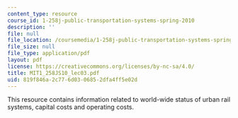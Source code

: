```yaml
---
content_type: resource
course_id: 1-258j-public-transportation-systems-spring-2010
description: ''
file: null
file_location: /coursemedia/1-258j-public-transportation-systems-spring-2010/819f846a2c776d0306852dfa4ff5e02d_MIT1_258JS10_lec03.pdf
file_size: null
file_type: application/pdf
layout: pdf
license: https://creativecommons.org/licenses/by-nc-sa/4.0/
title: MIT1_258JS10_lec03.pdf
uid: 819f846a-2c77-6d03-0685-2dfa4ff5e02d
---
```

This resource contains information related to world-wide status of urban rail systems, capital costs and operating costs. 